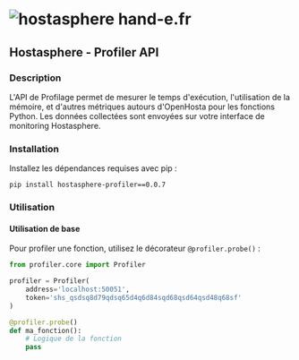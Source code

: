 # ![hostasphere](https://avatars.githubusercontent.com/u/164780978?s=30 "logo") hand-e.fr

## Hostasphere - Profiler API

### Description
L'API de Profilage permet de mesurer le temps d'exécution, l'utilisation de la 
mémoire, et d'autres métriques autours d'OpenHosta pour les fonctions Python. 
Les données collectées sont envoyées sur votre interface de monitoring Hostasphere.

### Installation
Installez les dépendances requises avec pip :
```schell
pip install hostasphere-profiler==0.0.7
```

### Utilisation
#### Utilisation de base
Pour profiler une fonction, utilisez le décorateur `@profiler.probe()` :

```python
from profiler.core import Profiler

profiler = Profiler(
    address='localhost:50051',
    token='shs_qsdsq8d79qdsq65d4q6d84sqd68qsd64qsd48q68sf'
)

@profiler.probe()
def ma_fonction():
    # Logique de la fonction
    pass
```
